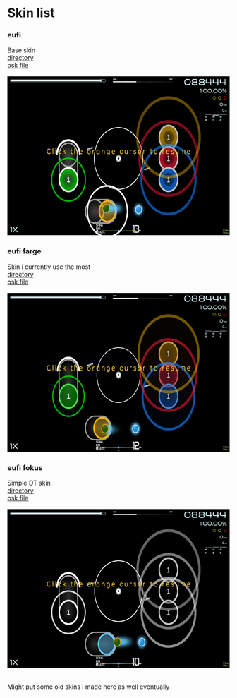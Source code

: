 # Skin list

### eufi
Base skin<br>
[directory](skins/eufi)<br>
[osk file](skins/eufi.osk)<br><br>
<img src="skins/eufi.png" width="640" height="360"><br>

### eufi farge
Skin i currently use the most<br>
[directory](skins/eufi%20farge)<br>
[osk file](skins/eufi%20farge.osk)<br><br>
<img src="skins/eufi%20farge.png" width="640" height="360"><br>

### eufi fokus
Simple DT skin<br>
[directory](skins/eufi%20fokus)<br>
[osk file](skins/eufi%20fokus.osk)<br><br>
<img src="skins/eufi%20fokus.png" width="640" height="360"><br>

<br>Might put some old skins i made here as well eventually

